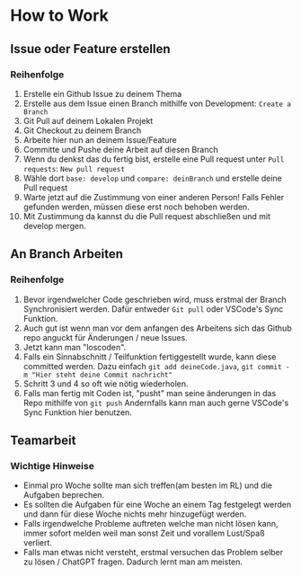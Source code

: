 # How to Work

## Issue oder Feature erstellen

### Reihenfolge 

1. Erstelle ein Github Issue zu deinem Thema
2. Erstelle aus dem Issue einen Branch mithilfe von Development: `Create a Branch`
3. Git Pull auf deinem Lokalen Projekt
4. Git Checkout zu deinem Branch
5. Arbeite hier nun an deinem Issue/Feature
6. Committe und Pushe deine Arbeit auf diesen Branch
7. Wenn du denkst das du fertig bist, erstelle eine Pull request unter `Pull requests`: `New pull request`
8. Wähle dort `base: develop` und `compare: deinBranch` und erstelle deine Pull request
9. Warte jetzt auf die Zustimmung von einer anderen Person! Falls Fehler gefunden werden, müssen diese erst noch behoben werden.
10. Mit Zustimmung da kannst du die Pull request abschließen und mit develop mergen. 

## An Branch Arbeiten

### Reihenfolge

1. Bevor irgendwelcher Code geschrieben wird, muss erstmal der Branch Synchronisiert werden.
Dafür entweder `Git pull` oder VSCode's Sync Funktion.
2. Auch gut ist wenn man vor dem anfangen des Arbeitens sich das Github repo anguckt für Änderungen / neue Issues.
3. Jetzt kann man "loscoden".
4. Falls ein Sinnabschnitt / Teilfunktion fertiggestellt wurde, kann diese committed werden.
Dazu einfach `git add deineCode.java`, `git commit -m "Hier steht deine Commit nachricht"`
5. Schritt 3 und 4 so oft wie nötig wiederholen.
6. Falls man fertig mit Coden ist, "pusht" man seine änderungen in das Repo mithilfe von `git push`
Andernfalls kann man auch gerne VSCode's Sync Funktion hier benutzen.


## Teamarbeit

### Wichtige Hinweise

- Einmal pro Woche sollte man sich treffen(am besten im RL) und die Aufgaben beprechen.
- Es sollten die Aufgaben für eine Woche an einem Tag festgelegt werden und dann für diese Woche nichts mehr hinzugefügt werden.
- Falls irgendwelche Probleme auftreten welche man nicht lösen kann, immer sofort melden weil man sonst Zeit und vorallem Lust/Spaß verliert.
- Falls man etwas nicht versteht, erstmal versuchen das Problem selber zu lösen / ChatGPT fragen. Dadurch lernt man am meisten.
